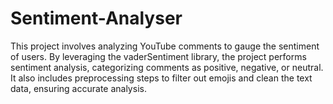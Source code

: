 # Sentiment-Analyser
This project involves analyzing YouTube comments to gauge the sentiment of users. By leveraging the vaderSentiment library, the project performs sentiment analysis, categorizing comments as positive, negative, or neutral. It also includes preprocessing steps to filter out emojis and clean the text data, ensuring accurate analysis.
